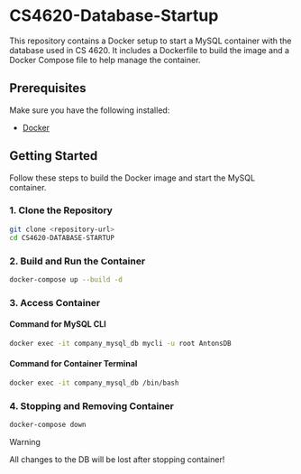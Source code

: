 # CS4620-Database-Startup

This repository contains a Docker setup to start a MySQL container with the database used in CS 4620. It includes a Dockerfile to build the image and a Docker Compose file to help manage the container.

## Prerequisites

Make sure you have the following installed:

- [Docker](https://docs.docker.com/get-docker/)

## Getting Started

Follow these steps to build the Docker image and start the MySQL container.

### 1. Clone the Repository

```bash
git clone <repository-url>
cd CS4620-DATABASE-STARTUP
```

### 2. Build and Run the Container
```bash
docker-compose up --build -d
```

### 3. Access Container
#### Command for MySQL CLI
```bash
docker exec -it company_mysql_db mycli -u root AntonsDB
```

#### Command for Container Terminal
```bash
docker exec -it company_mysql_db /bin/bash
```

### 4. Stopping and Removing Container
```bash
docker-compose down
```

> [!WARNING]  
> All changes to the DB will be lost after stopping container!
